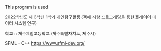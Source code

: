 

This program is used


2022학년도 제 3학년 1학기 개인탐구활동 (객체 지향 프로그래밍을 통한 플레이어 데이터 시스템 연구)

학교 :: 제주제일고등학교 (제주특별자치도, 제주시)

SFML - C++
https://www.sfml-dev.org/

